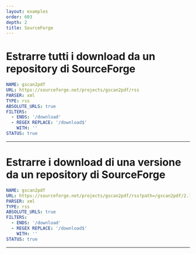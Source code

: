 ```yaml
---
layout: examples
order: 603
depth: 2
title: SourceForge
---
```

# Estrarre tutti i download da un repository di SourceForge

```yaml
NAME: gscan2pdf
URL: https://sourceforge.net/projects/gscan2pdf/rss
PARSER: xml
TYPE: rss
ABSOLUTE_URLS: true
FILTERS:
  - ENDS: '/download'
  - REGEX REPLACE: '/download$'
    WITH: ''
STATUS: true
```

---
# Estrarre i download di una versione da un repository di SourceForge

```yaml
NAME: gscan2pdf
URL: https://sourceforge.net/projects/gscan2pdf/rss?path=/gscan2pdf/2.13.2
PARSER: xml
TYPE: rss
ABSOLUTE_URLS: true
FILTERS:
  - ENDS: '/download'
  - REGEX REPLACE: '/download$'
    WITH: ''
STATUS: true
```

---
